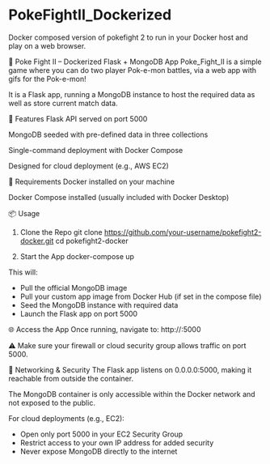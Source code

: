 # PokeFightII_Dockerized
Docker composed version of pokefight 2 to run in your Docker host and play on a web browser.

🔴 Poke Fight II – Dockerized Flask + MongoDB App
Poke_Fight_II is a simple game where you can do two player Pok-e-mon battles, via a web app with gifs for the Pok-e-mon!

It is a Flask app, running a MongoDB instance to host the required data as well as store current match data.

🚀 Features
Flask API served on port 5000

MongoDB seeded with pre-defined data in three collections

Single-command deployment with Docker Compose

Designed for cloud deployment (e.g., AWS EC2)

🧰 Requirements
Docker installed on your machine

Docker Compose installed (usually included with Docker Desktop)

📦 Usage
1. Clone the Repo
git clone https://github.com/your-username/pokefight2-docker.git
cd pokefight2-docker

2. Start the App
docker-compose up

This will:
- Pull the official MongoDB image
- Pull your custom app image from Docker Hub (if set in the compose file)
- Seed the MongoDB instance with required data
- Launch the Flask app on port 5000

🌐 Access the App
Once running, navigate to:
http://<your-docker-host-public-ip>:5000

⚠️ Make sure your firewall or cloud security group allows traffic on port 5000.

🔐 Networking & Security
The Flask app listens on 0.0.0.0:5000, making it reachable from outside the container.

The MongoDB container is only accessible within the Docker network and not exposed to the public.

For cloud deployments (e.g., EC2):
- Open only port 5000 in your EC2 Security Group
- Restrict access to your own IP address for added security
- Never expose MongoDB directly to the internet


